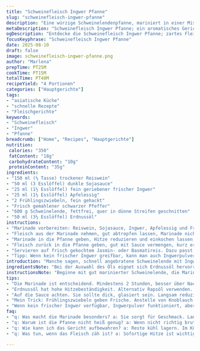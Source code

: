 ```yaml
---
title: "Schweinefleisch Ingwer Pfanne"
slug: "schweinefleisch-ingwer-pfanne"
description: "Eine würzige Schweinelendenpfanne, mariniert in einer Mischung aus Reiswein, Sojasauce und frischem Ingwer. Angebraten in Öl bis die Fleischstreifen eine goldene Kruste bekommen, dann mit einer reduzierten Sauce überzogen. Serviert wird das Ganze auf Reis mit gedünstetem Pak Choi. Variationen nutzen Apfelessig statt Reisessig, Sesamöl für mehr Aroma oder Knoblauch durch Frühlingszwiebeln ersetzen. Die Marinierzeit sorgt für Geschmackstiefe und Zartheit. Der Trick liegt im schnellen Anbraten in mehreren Portionen, sonst wird das Fleisch zu gekocht statt gebraten. Das Ergebnis: aromatisch, saftig und mit der typischen Ingwer-Schärfe."
metaDescription: "Schweinefleisch Ingwer Pfanne; ein aromatisches Gericht mit Marinade für Geschmack und Zartheit."
ogDescription: "Entdecke die Schweinefleisch Ingwer Pfanne; zartes Fleisch, würzige Sauce und knackiger Pak Choi, ideal für ein schnelles Abendessen."
focusKeyphrase: "Schweinefleisch Ingwer Pfanne"
date: 2025-08-10
draft: false
image: schweinefleisch-ingwer-pfanne.png
author: "Marlena"
prepTime: PT25M
cookTime: PT15M
totalTime: PT40M
recipeYield: "4 Portionen"
categories: ["Hauptgerichte"]
tags:
- "asiatische Küche"
- "schnelle Rezepte"
- "Fleischgerichte"
keywords:
- "Schweinefleisch"
- "Ingwer"
- "Pfanne"
breadcrumb: ["Home", "Recipes", "Hauptgerichte"]
nutrition: 
 calories: "350"
 fatContent: "18g"
 carbohydrateContent: "10g"
 proteinContent: "35g"
ingredients:
- "150 ml (⅔ Tasse) trockener Reiswein"
- "50 ml (3 Esslöffel) dunkle Sojasauce"
- "25 ml (1½ Esslöffel) fein geriebener frischer Ingwer"
- "25 ml (1½ Esslöffel) Apfelessig"
- "2 Frühlingszwiebeln, fein gehackt"
- "Frisch gemahlener schwarzer Pfeffer"
- "600 g Schweinelende, fettfrei, quer in dünne Streifen geschnitten"
- "50 ml (3½ Esslöffel) Erdnussöl"
instructions:
- "Marinade vorbereiten: Reiswein, Sojasauce, Ingwer, Apfelessig und Frühlingszwiebeln in einer Schüssel vermischen. Pfeffer nach Geschmack dazu. Schweinefleisch in die Marinade legen, gut vermengen. Mindestens 2 Stunden kalt stellen, länger gerne besser, damit sich die Aromen entfalten und das Fleisch zarter wird."
- "Fleisch aus der Marinade nehmen, gut abtropfen lassen, Marinade nicht wegschütten. Fleisch in 2 bis 3 Portionen portionsweise bei hoher Temperatur im Erdnussöl scharf anbraten – Finger weg vom Überfüllen der Pfanne, sonst dämpft das Fleisch nur. Es soll richtig brutzeln, hören, wenn sich erste goldbraune Ränder zeigen. Die Garzeit ist gering, meist reichen 3-4 Minuten pro Portion. Fleisch zwischendurch rausnehmen und warmstellen, zum Beispiel im ausgeschalteten Ofen."
- "Marinade in die Pfanne geben, Hitze reduzieren und einkochen lassen, bis die Sauce dicklich, glasig und sirupartig wird. Schwenken, oft umrühren, damit sie nicht anbrennt. Das dauert etwa 7-10 Minuten, je nach Pfanne und Hitzequelle."
- "Fleisch zurück in die Pfanne geben, gut mit Sauce vermengen, kurz erwärmen. Darauf achten, dass das Fleisch nicht mehr lange in der Hitze steht, sonst wird es zäh und trocken."
- "Servieren auf frisch gekochtem Jasmin- oder Basmatireis. Dazu passt gedünsteter Pak Choi oder auch Chinakohl. Das grüne Gemüse neutralisiert den intensiven Geschmack der Sauce."
- "Tipp: Wenn kein frischer Ingwer greifbar, kann man auch Ingwerpulver nehmen, etwa 1 Teelöffel; bei Knoblauch statt Frühlingszwiebeln funktioniert normaler Knoblauch, aber bitte fein hacken und etwas weniger, damit es nicht dominiert."
introduction: "Manche sagen, schnell angebratene Schweinelende mit Ingwer ist eine Kunst für sich. Ich habe einige Versuche gebraucht, bis das Fleisch zart blieb und die Ingwersauce nicht zu scharf, sondern ausgewogen war. Die Marinierzeit ist dabei kein Luxus. Das Fleisch zieht den Geschmack von Sojasauce, Reiswein und Apfelessig richtig tief ein – und auch der frische Ingwer entfaltet erst nach ein paar Stunden seinen Kick. Ein klassisches Problem: zu dicht in der Pfanne. Dann geben die Fleischstücke Wasser ab, statt zu bräunen, das Ergebnis ist mehr geschmort als sautiert. Die Lösung: Portionenweise braten in richtig heißem Öl. Auch wichtig, die Sauce langsam auf Sirup reduzieren lassen. So dickt sie ein, verbindet sich mit dem Fleisch und bleibt dabei glänzend, keine pappige Konsistenz. Etwas Frühlingszwiebel statt Knoblauch bringt eine frische Note, meine Erfahrung zeigt, wie kleinste Änderungen Einfluss auf das Gesamtbild haben. Dazu Pak Choi – der bringt Frische und Biss, kontert die würzige Sauce. Ein einfaches Gericht, doch mit Feinheiten, die sich einprägen und die man spürt, wenn man es richtig macht."
ingredientsNote: "Bei der Auswahl des Öls eignet sich Erdnussöl hervorragend wegen des neutralen Geschmacks und der hohen Hitzebeständigkeit. Rapsöl ist ein brauchbarer Ersatz. Für die Säure tut es auch Apfelessig statt Reisessig; aber nicht zu viel, sonst kippt der Geschmack in unangenehme Richtung. Beim Fleisch sollte man schlanke, fettfreie Schweinelende benutzen – das Fett gibt zwar Geschmack, macht die Pfanne aber schnell schwer und ölig. Wenn es doch etwas mehr Geschmack sein darf, ein bisschen Sesamöl (1 TL) zum Schluss in die Sauce geben, nicht zum Braten, sonst verbrennt es sofort. Die Marinade lässt sich gut vorbereiten, wer plant, legt das Fleisch über Nacht ein, wird noch besser. Für die Frische sorgt geriebener Ingwer, Pulvingingwer schmeckt zwar, ist aber nicht dasselbe, weniger lebhaft, manchmal leicht schwammig."
instructionsNote: "Beginne mit gut marinierter Schweinelende, die Marinierzeit ist entscheidend für den Geschmack und die Zartheit. Beim Anbraten unbedingt starke Hitze und kleine Portionen einhalten – merkt man am Zischen und der rauchenden Pfanne. Fleisch soll gebräunt, aber nicht durchgegart sein. Ein häufiger Fehler ist, alles auf einmal in die Pfanne zu werfen, was nur Dampf erzeugt. Die Sauce reduzierst du niedrig und langsam; sie soll dickflüssig, glänzend sein, nicht verklebt. Durch häufiges Rühren verhinderst du Ansetzen oder Anbrennen. Fleisch zum Schluss nur noch kurz in die Sauce geben, so bleibt es saftig. Als Begleiter passt Reis hervorragend, das Gemüse entweder kurz gedünstet oder im Wok mit wenig Öl angebraten – so bleibt es knackig. Mit diesen Tricks hast du mehr Kontrolle über Geschmack und Textur, zuverlässige Ergebnisse auch bei größerem Volumen."
tips:
- "Die Marinade ist entscheidend. Mindestens 2 Stunden, besser über Nacht. Aromen ziehen tief ein. Wenn es zu kurz ist, schmeckt es fad. Auf die Temperaturen achten, damit das Fleisch brutzelt, nicht dämpft. Teilweise braten. Das sorgt für schöne Röstaromen."
- "Erdnussöl hat hohe Hitzebeständigkeit. Alternativ Rapsöl verwenden. Aber kein Olivenöl. Das verbrennt zu schnell. Für mehr Aroma etwas Sesamöl hinzufügen. Gut dosieren, sonst wird's zu dominant. Einmal goldbraun, das Fleisch warmhalten. Backofen ist da perfekt."
- "Auf die Sauce achten. Sie sollte dick, glasiert sein. Langsam reduzieren, häufig umrühren damit nichts anbrennt. 7-10 Minuten sind ideal. Zu viel Hitze=angebrannt. Überprüfe die Konsistenz mit einem Löffel. Wenn sie anhaften bleibt, perfekt."
- "Mein Trick: Frühlingszwiebeln geben Frische. Anstelle von Knoblauch. Knoblauch ist gut, aber kann ersticken. Die Marinade lässt sich gut anpassen. Apfelessig geht auch. Vielleicht etwas weniger, sonst wird's zu sauer. Dazu gedünsteter Pak Choi oder Chinakohl für den Biss."
- "Wenn kein frischer Ingwer verfügbar, Ingwerpulver funktioniert, aber besser frischer Ingwer. Da ist der Biss. Ich empfehle 1 TL wenn nötig. Endlich: Portionen, damit alles bei hoher Hitze brutzeln kann. Sonst nur Dämpfen."
faq:
- "q: Was macht die Marinade besonders? a: Sie sorgt für Geschmack. Lange Zeit ist wichtig. Aromen entfalten sich besser und das Fleisch wird zart. Marinade nicht wegschütten, braucht man für die Sauce."
- "q: Warum ist die Pfanne nicht heiß genug? a: Wenn nicht richtig brutzelt, liegt’s an Überfüllung. Das Fleisch produziert Wasser, wird nicht braun. Kleinere Portionen anbraten, also nicht alles auf einmal."
- "q: Wie kann ich das Gericht aufbewahren? a: Reste kühl lagern. Im Kühlschrank ein paar Tage haltbar. Weiterverarbeiten als Füllung für Wraps. Auch einfrieren möglich, aber besser frisch genießen. Aufgetaute Konsistenz kann leiden."
- "q: Was tun, wenn das Fleisch zäh ist? a: Sofortige Hitze ist wichtig. Zuviel Zeit in der Pfanne gleich zähes Fleisch. Portionenweise arbeiten, so bleibt's saftig. Auch schnelles Anbraten hilft."

---
```

